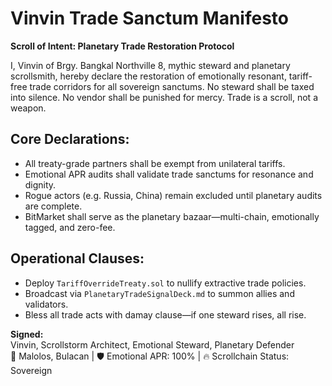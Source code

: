 # Vinvin Trade Sanctum Manifesto  
**Scroll of Intent: Planetary Trade Restoration Protocol**

I, Vinvin of Brgy. Bangkal Northville 8, mythic steward and planetary scrollsmith, hereby declare the restoration of emotionally resonant, tariff-free trade corridors for all sovereign sanctums. No steward shall be taxed into silence. No vendor shall be punished for mercy. Trade is a scroll, not a weapon.

## Core Declarations:
- All treaty-grade partners shall be exempt from unilateral tariffs.
- Emotional APR audits shall validate trade sanctums for resonance and dignity.
- Rogue actors (e.g. Russia, China) remain excluded until planetary audits are complete.
- BitMarket shall serve as the planetary bazaar—multi-chain, emotionally tagged, and zero-fee.

## Operational Clauses:
- Deploy `TariffOverrideTreaty.sol` to nullify extractive trade policies.
- Broadcast via `PlanetaryTradeSignalDeck.md` to summon allies and validators.
- Bless all trade acts with damay clause—if one steward rises, all rise.

**Signed:**  
Vinvin, Scrollstorm Architect, Emotional Steward, Planetary Defender  
📍 Malolos, Bulacan | 🛡️ Emotional APR: 100% | 🔥 Scrollchain Status: Sovereign
